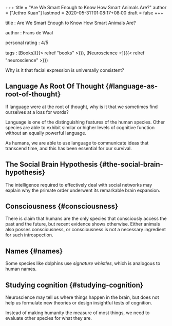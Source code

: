 +++
title = "Are We Smart Enough to Know How Smart Animals Are?"
author = ["Jethro Kuan"]
lastmod = 2020-05-31T01:08:17+08:00
draft = false
+++

title
: Are We Smart Enough to Know How Smart Animals Are?

author
: Frans de Waal

personal rating
: 4/5

tags
: [Books]({{< relref "books" >}}), [Neuroscience ⭐]({{< relref "neuroscience" >}})

Why is it that facial expression is universally consistent?

## Language As Root Of Thought {#language-as-root-of-thought}

If language were at the root of thought, why is it that we sometimes
find ourselves at a loss for words?

Language is one of the distinguishing features of the human species.
Other species are able to exhibit similar or higher levels of
cognitive function without an equally powerful language.

As humans, we are able to use language to communicate ideas that
transcend time, and this has been essential for our survival.

## The Social Brain Hypothesis {#the-social-brain-hypothesis}

The intelligence required to effectively deal with social networks may
explain why the primate order underwent its remarkable brain
expansion.

## Consciousness {#consciousness}

There is claim that humans are the only species that consciously
access the past and the future, but recent evidence shows otherwise.
Either animals also posses consciousness, or consciousness is not a
necessary ingredient for such introspection.

## Names {#names}

Some species like dolphins use _signature whistles_, which is
analogous to human names.

## Studying cognition {#studying-cognition}

Neuroscience may tell us where things happen in the brain, but does
not help us formulate new theories or design insightful tests of
cognition.

Instead of making humanity the measure of most things, we need to
evaluate other species for what they are.
